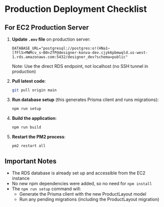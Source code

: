 # Production Deployment Checklist

## For EC2 Production Server

1. **Update `.env` file** on production server:
   ```
   DATABASE_URL="postgresql://postgres:o!(HNa1~[fFlS>MWMcv_s~B0>ZfP@designer-konva-dev.cjyk6pbmwqld.us-west-1.rds.amazonaws.com:5432/designer_dev?schema=public"
   ```
   Note: Use the direct RDS endpoint, not localhost (no SSH tunnel in production)

2. **Pull latest code**:
   ```bash
   git pull origin main
   ```

3. **Run database setup** (this generates Prisma client and runs migrations):
   ```bash
   npm run setup
   ```

4. **Build the application**:
   ```bash
   npm run build
   ```

5. **Restart the PM2 process**:
   ```bash
   pm2 restart all
   ```

## Important Notes

- The RDS database is already set up and accessible from the EC2 instance
- No new npm dependencies were added, so no need for `npm install`
- The `npm run setup` command will:
  - Generate the Prisma client with the new ProductLayout model
  - Run any pending migrations (including the ProductLayout migration)